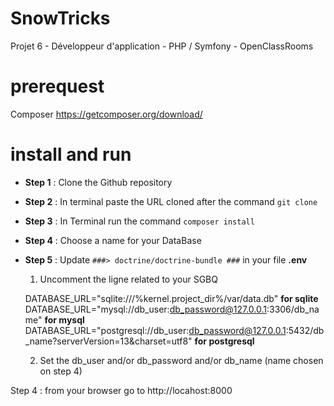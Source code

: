 # SnowTricks
Projet 6 - Développeur d'application - PHP / Symfony - OpenClassRooms

# prerequest
Composer https://getcomposer.org/download/

# install and run
- **Step 1** : Clone the Github repository

- **Step 2** : In terminal paste the URL cloned after the command ``git clone``

- **Step 3** : In Terminal run the command ``composer install``

- **Step 4** : Choose a name for your DataBase

- **Step 5** : Update ``###> doctrine/doctrine-bundle ###`` in your file **.env**

  1. Uncomment the ligne related to your SGBQ

    DATABASE_URL="sqlite:///%kernel.project_dir%/var/data.db" **for sqlite**
    DATABASE_URL="mysql://db_user:db_password@127.0.0.1:3306/db_name" **for mysql**
    DATABASE_URL="postgresql://db_user:db_password@127.0.0.1:5432/db_name?serverVersion=13&charset=utf8" **for postgresql**

  2. Set the db_user and/or db_password and/or db_name (name chosen on step 4)


Step 4 : from your browser go to http://locahost:8000
